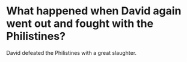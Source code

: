 # What happened when David again went out and fought with the Philistines?

David defeated the Philistines with a great slaughter.
